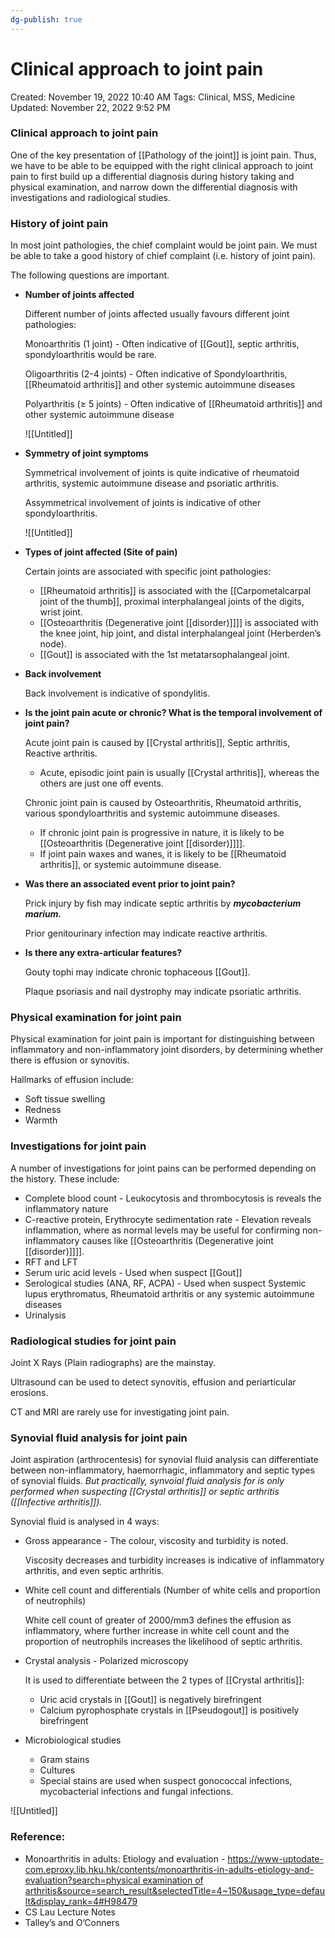 ```yaml
---
dg-publish: true
---
```


# Clinical approach to joint pain

Created: November 19, 2022 10:40 AM
Tags: Clinical, MSS, Medicine
Updated: November 22, 2022 9:52 PM

### Clinical approach to joint pain

One of the key presentation of [[Pathology of the joint]] is joint pain. Thus, we have to be able to be equipped with the right clinical approach to joint pain to first build up a differential diagnosis during history taking and physical examination, and narrow down the differential diagnosis with investigations and radiological studies.

### History of joint pain

In most joint pathologies, the chief complaint would be joint pain. We must be able to take a good history of chief complaint (i.e. history of joint pain).

The following questions are important.

- **************************************************Number of joints affected**************************************************
    
    Different number of joints affected usually favours different joint pathologies:
    
    Monoarthritis (1 joint) - Often indicative of [[Gout]], septic arthritis, spondyloarthritis would be rare.
    
    Oligoarthritis (2-4 joints) - Often indicative of Spondyloarthritis, [[Rheumatoid arthritis]] and other systemic autoimmune diseases
    
    Polyarthritis (≥ 5 joints) - Often indicative of [[Rheumatoid arthritis]] and other systemic autoimmune disease
    
    ![[Untitled]]
    
- ****************************************************Symmetry of joint symptoms****************************************************
    
    Symmetrical involvement of joints is quite indicative of rheumatoid arthritis, systemic autoimmune disease and psoriatic arthritis.
    
    Assymmetrical involvement of joints is indicative of other spondyloarthritis.
    
    ![[Untitled]]
    
- ****************************************************************************Types of joint affected (Site of pain)****************************************************************************
    
    Certain joints are associated with specific joint pathologies:
    
    - [[Rheumatoid arthritis]] is associated with the [[Carpometalcarpal joint of the thumb]], proximal interphalangeal joints of the digits, wrist joint.
    - [[Osteoarthritis (Degenerative joint [[disorder)]]]] is associated with the knee joint, hip joint, and distal interphalangeal joint (Herberden’s node).
    - [[Gout]] is associated with the 1st metatarsophalangeal joint.
- ********************************Back involvement********************************
    
    Back involvement is indicative of spondylitis.
    
- ********Is the joint pain acute or chronic? What is the temporal involvement of joint pain?********
    
    Acute joint pain is caused by [[Crystal arthritis]], Septic arthritis, Reactive arthritis.
    
    - Acute, episodic joint pain is usually [[Crystal arthritis]], whereas the others are just one off events.
    
    Chronic joint pain is caused by Osteoarthritis, Rheumatoid arthritis, various spondyloarthritis and systemic autoimmune diseases.
    
    - If chronic joint pain is progressive in nature, it is likely to be [[Osteoarthritis (Degenerative joint [[disorder)]]]].
    - If joint pain waxes and wanes, it is likely to be [[Rheumatoid arthritis]], or systemic autoimmune disease.
- ****************************************************************************************************Was there an associated event prior to joint pain?****************************************************************************************************
    
    Prick injury by fish may indicate septic arthritis by *********************mycobacterium marium.*********************
    
    Prior genitourinary infection may indicate reactive arthritis.
    
- ********************************************************************************************Is there any extra-articular features?********************************************************************************************
    
    Gouty tophi may indicate chronic tophaceous [[Gout]].
    
    Plaque psoriasis and nail dystrophy may indicate psoriatic arthritis.
    

### Physical examination for joint pain

Physical examination for joint pain is important for distinguishing between inflammatory and non-inflammatory joint disorders, by determining whether there is effusion or synovitis.

Hallmarks of effusion include:

- Soft tissue swelling
- Redness
- Warmth

### Investigations for joint pain

A number of investigations for joint pains can be performed depending on the history. These include:

- Complete blood count - Leukocytosis and thrombocytosis is reveals the inflammatory nature
- C-reactive protein, Erythrocyte sedimentation rate - Elevation reveals inflammation, where as normal levels may be useful for confirming non-inflammatory causes like [[Osteoarthritis (Degenerative joint [[disorder)]]]].
- RFT and LFT
- Serum uric acid levels - Used when suspect [[Gout]]
- Serological studies (ANA, RF, ACPA) - Used when suspect Systemic lupus erythromatus, Rheumatoid arthritis or any systemic autoimmune diseases
- Urinalysis

### Radiological studies for joint pain

Joint X Rays (Plain radiographs) are the mainstay.

Ultrasound can be used to detect synovitis, effusion and periarticular erosions.

CT and MRI are rarely use for investigating joint pain.

### Synovial fluid analysis for joint pain

Joint aspiration (arthrocentesis) for synovial fluid analysis can differentiate between non-inflammatory, haemorrhagic, inflammatory and septic types of synovial fluids. *But practically, synvoial fluid analysis for is only performed when suspecting [[Crystal arthritis]] or septic arthritis ([[Infective arthritis]]).*

Synovial fluid is analysed in 4 ways:

- Gross appearance - The colour, viscosity and turbidity is noted.
    
    Viscosity decreases and turbidity increases is indicative of inflammatory arthritis, and even septic arthritis.
    
- White cell count and differentials (Number of white cells and proportion of neutrophils)
    
    White cell count of greater of 2000/mm3 defines the effusion as inflammatory, where further increase in white cell count and the proportion of neutrophils increases the likelihood of septic arthritis.
    
- Crystal analysis - Polarized microscopy
    
    It is used to differentiate between the 2 types of [[Crystal arthritis]]:
    
    - Uric acid crystals in [[Gout]] is negatively birefringent
    - Calcium pyrophosphate crystals in [[Pseudogout]] is positively birefringent
- Microbiological studies
    - Gram stains
    - Cultures
    - Special stains are used when suspect gonococcal infections, mycobacterial infections and fungal infections.

![[Untitled]]

### Reference:

- Monoarthritis in adults: Etiology and evaluation - [https://www-uptodate-com.eproxy.lib.hku.hk/contents/monoarthritis-in-adults-etiology-and-evaluation?search=physical examination of arthritis&source=search_result&selectedTitle=4~150&usage_type=default&display_rank=4#H98479](https://www-uptodate-com.eproxy.lib.hku.hk/contents/monoarthritis-in-adults-etiology-and-evaluation?search=physical%20examination%20of%20arthritis&source=search_result&selectedTitle=4~150&usage_type=default&display_rank=4#H98479)
- CS Lau Lecture Notes
- Talley’s and O’Conners